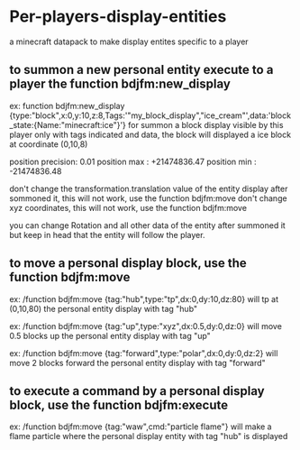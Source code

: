 # Per-players-display-entities
a minecraft datapack to make display entites specific to a player


 ## to summon a new personal entity execute to a player the function bdjfm:new_display
   ex: function bdjfm:new_display {type:"block",x:0,y:10,z:8,Tags:'"my_block_display","ice_cream"',data:'block_state:{Name:"minecraft:ice"}'}
     for summon a block display visible by this player only  with tags indicated and data, the block will displayed a ice block at coordinate (0,10,8)
 
 position precision: 0.01
 position max : +21474836.47
 position min : -21474836.48
 
 don't change the transformation.translation value of the entity display after sommoned it, this will not work, use the function bdjfm:move
 don't change xyz coordinates, this will not work, use the function bdjfm:move
 
 you can change Rotation and all other data of the entity after summoned it but keep in head that the entity will follow the player.


## to move a personal display block, use the function bdjfm:move

 ex: /function bdjfm:move {tag:"hub",type:"tp",dx:0,dy:10,dz:80}
    will tp at (0,10,80) the personal entity display with tag "hub"

  ex: /function bdjfm:move {tag:"up",type:"xyz",dx:0.5,dy:0,dz:0}
    will move 0.5 blocks up the personal entity display with tag "up"

  ex: /function bdjfm:move {tag:"forward",type:"polar",dx:0,dy:0,dz:2}
    will move 2 blocks forward the personal entity display with tag "forward"


## to execute a command by a personal display block, use the function bdjfm:execute

  ex: /function bdjfm:move {tag:"waw",cmd:"particle flame"}
    will make a flame particle where the personal display entity with tag "hub" is displayed

